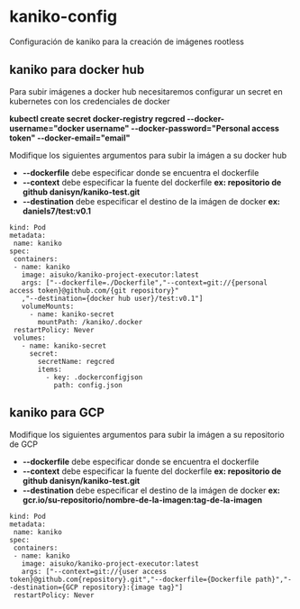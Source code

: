 # kaniko-config
Configuración de kaniko para la creación de imágenes rootless



## kaniko para docker hub

Para subir imágenes a docker hub necesitaremos configurar un secret en kubernetes con los credenciales de docker

**kubectl create secret docker-registry regcred --docker-username="docker username" 
 --docker-password="Personal access token" --docker-email="email"** 
 
Modifique los siguientes argumentos para subir la imágen a su docker hub

- **--dockerfile** debe especificar donde se encuentra el dockerfile
- **--context** debe especificar la fuente del dockerfile **ex: repositorio de github danisyn/kaniko-test.git**
- **--destination** debe especificar el destino de la imágen de docker **ex: daniels7/test:v0.1**
 
```apiVersion: v1
kind: Pod
metadata:
 name: kaniko
spec:
 containers:
 - name: kaniko
   image: aisuko/kaniko-project-executor:latest
   args: ["--dockerfile=./Dockerfile","--context=git://{personal access token}@github.com/{git repository}"
   ,"--destination={docker hub user}/test:v0.1"] 
   volumeMounts:
     - name: kaniko-secret
       mountPath: /kaniko/.docker
 restartPolicy: Never
 volumes:
   - name: kaniko-secret
     secret:
       secretName: regcred
       items:
         - key: .dockerconfigjson
           path: config.json

```

## kaniko para GCP

Modifique los siguientes argumentos para subir la imágen a su repositorio de GCP

- **--dockerfile** debe especificar donde se encuentra el dockerfile
- **--context** debe especificar la fuente del dockerfile **ex: repositorio de github danisyn/kaniko-test.git**
- **--destination** debe especificar el destino de la imágen de docker **ex: gcr.io/su-repositorio/nombre-de-la-imagen:tag-de-la-imagen**

```apiVersion: v1
kind: Pod
metadata:
 name: kaniko
spec:
 containers:
 - name: kaniko
   image: aisuko/kaniko-project-executor:latest
   args: ["--context=git://{user access token}@github.com{repository}.git","--dockerfile={Dockerfile path}","--destination={GCP repository}:{image tag}"] 
 restartPolicy: Never



```
 

